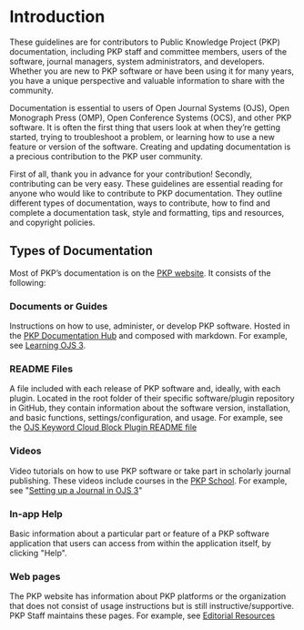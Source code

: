 # Introduction

These guidelines are for contributors to Public Knowledge Project (PKP) documentation, including PKP staff and committee members, users of the software, journal managers, system administrators, and developers. Whether you are new to PKP software or have been using it for many years, you have a unique perspective and valuable information to share with the community.

Documentation is essential to users of Open Journal Systems (OJS), Open Monograph Press (OMP), Open Conference Systems (OCS), and other PKP software. It is often the first thing that users look at when they’re getting started, trying to troubleshoot a problem, or learning how to use a new feature or version of the software. Creating and updating documentation is a precious contribution to the PKP user community.

First of all, thank you in advance for your contribution! Secondly, contributing can be very easy. These guidelines are essential reading for anyone who would like to contribute to PKP documentation. They outline different types of documentation, ways to contribute, how to find and complete a documentation task, style and formatting, tips and resources, and copyright policies.

## Types of Documentation

Most of PKP’s documentation is on the [PKP website](https://pkp.sfu.ca). It consists of the following:

### Documents or Guides

Instructions on how to use, administer, or develop PKP software. Hosted in the [PKP Documentation Hub](https://docs.pkp.sfu.ca) and composed with markdown. For example, see [Learning OJS 3](https://docs.pkp.sfu.ca/learning-ojs/).

### README Files

A file included with each release of PKP software and, ideally, with each plugin. Located in the root folder of their specific software/plugin repository in GitHub, they contain information about the software version, installation, and basic functions, settings/configuration, and usage. For example, see the [OJS Keyword Cloud Block Plugin README file](https://github.com/ali-sokhandan/ojs3-keywordcloud-plugin/blob/master/readme.md)

### Videos

Video tutorials on how to use PKP software or take part in scholarly journal publishing. These videos include courses in the [PKP School](https://pkpschool.sfu.ca/). For example, see "[Setting up a Journal in OJS 3](http://pkpschool.sfu.ca/courses/setting-up-a-journal-in-ojs-3/)"

### In-app Help

Basic information about a particular part or feature of a PKP software application that users can access from within the application itself, by clicking "Help".

### Web pages

The PKP website has information about PKP platforms or the organization that does not consist of usage instructions but is still instructive/supportive. PKP Staff maintains these pages. For example, see [Editorial Resources](https://pkp.sfu.ca/editorial-resources/)
